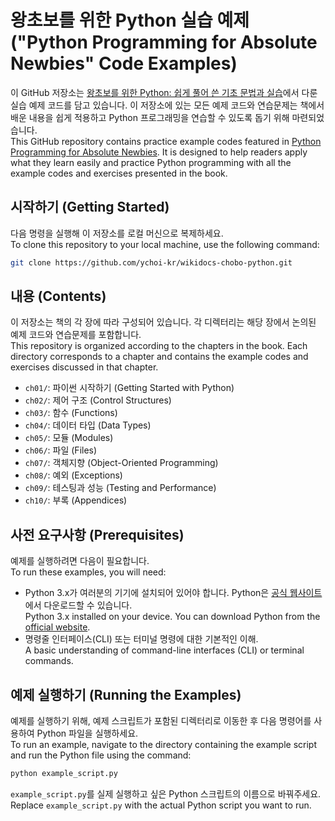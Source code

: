 # 왕초보를 위한 Python 실습 예제 ("Python Programming for Absolute Newbies" Code Examples)

이 GitHub 저장소는 [왕초보를 위한 Python: 쉽게 풀어 쓴 기초 문법과 실습](https://wikidocs.net/book/2)에서 다룬 실습 예제 코드를 담고 있습니다. 이 저장소에 있는 모든 예제 코드와 연습문제는 책에서 배운 내용을 쉽게 적용하고 Python 프로그래밍을 연습할 수 있도록 돕기 위해 마련되었습니다.  
This GitHub repository contains practice example codes featured in [Python Programming for Absolute Newbies](https://wikidocs.net/book/14785). It is designed to help readers apply what they learn easily and practice Python programming with all the example codes and exercises presented in the book.

## 시작하기 (Getting Started)

다음 명령을 실행해 이 저장소를 로컬 머신으로 복제하세요.  
To clone this repository to your local machine, use the following command:

```bash
git clone https://github.com/ychoi-kr/wikidocs-chobo-python.git
```

## 내용 (Contents)

이 저장소는 책의 각 장에 따라 구성되어 있습니다. 각 디렉터리는 해당 장에서 논의된 예제 코드와 연습문제를 포함합니다.  
This repository is organized according to the chapters in the book. Each directory corresponds to a chapter and contains the example codes and exercises discussed in that chapter.

- `ch01/`: 파이썬 시작하기 (Getting Started with Python)
- `ch02/`: 제어 구조 (Control Structures)
- `ch03/`: 함수 (Functions)
- `ch04/`: 데이터 타입 (Data Types)
- `ch05/`: 모듈 (Modules)
- `ch06/`: 파일 (Files)
- `ch07/`: 객체지향 (Object-Oriented Programming)
- `ch08/`: 예외 (Exceptions)
- `ch09/`: 테스팅과 성능 (Testing and Performance)
- `ch10/`: 부록 (Appendices)

## 사전 요구사항 (Prerequisites)

예제를 실행하려면 다음이 필요합니다.  
To run these examples, you will need:

- Python 3.x가 여러분의 기기에 설치되어 있어야 합니다. Python은 [공식 웹사이트](https://www.python.org/downloads/)에서 다운로드할 수 있습니다.  
    Python 3.x installed on your device. You can download Python from the [official website](https://www.python.org/downloads/).
- 명령줄 인터페이스(CLI) 또는 터미널 명령에 대한 기본적인 이해.  
    A basic understanding of command-line interfaces (CLI) or terminal commands.

## 예제 실행하기 (Running the Examples)

예제를 실행하기 위해, 예제 스크립트가 포함된 디렉터리로 이동한 후 다음 명령어를 사용하여 Python 파일을 실행하세요.  
To run an example, navigate to the directory containing the example script and run the Python file using the command:

```bash
python example_script.py
```

`example_script.py`를 실제 실행하고 싶은 Python 스크립트의 이름으로 바꿔주세요.  
Replace `example_script.py` with the actual Python script you want to run.
